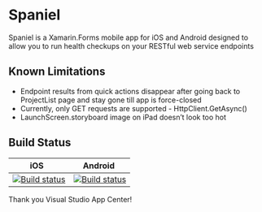 # Spaniel
Spaniel is a Xamarin.Forms mobile app for iOS and Android designed to allow you to run health checkups on your RESTful web service endpoints


## Known Limitations 
 - Endpoint results from quick actions disappear after going back to ProjectList page and stay gone till app is force-closed
 - Currently, only GET requests are supported - HttpClient.GetAsync()
 - LaunchScreen.storyboard image on iPad doesn’t look too hot


## Build Status 
| iOS           | Android       |
| ------------- | ------------- |
| [![Build status](https://build.appcenter.ms/v0.1/apps/8edd5bde-f44e-4474-89d8-7c13fbb9f365/branches/master/badge)](https://appcenter.ms) | [![Build status](https://build.appcenter.ms/v0.1/apps/d6ce6820-4683-4d5f-ad51-2f2e633453ed/branches/master/badge)](https://appcenter.ms)  |

Thank you Visual Studio App Center!
